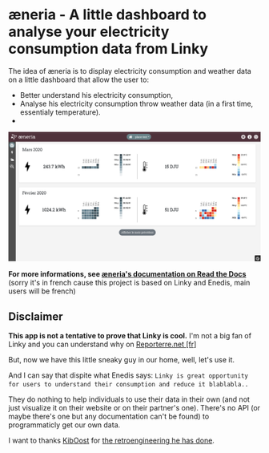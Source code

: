# æneria - A little dashboard to analyse your electricity consumption data from Linky

The idea of æneria is to display electricity consumption and weather data on a little dashboard that allow the user to:

* Better understand his electricity consumption,
* Analyse his electricity consumption throw weather data (in a first time, essentialy temperature).
*
![preview](docs/img/dash_accueil.png "Homepage")

**For more informations, see [æneria's documentation on Read the Docs](https://docs.aeneria.com/)**
(sorry it's in french cause this project is based on Linky and Enedis, main users will be french)

## Disclaimer

**This app is not a tentative to prove that Linky is cool.**
I'm not a big fan of Linky and you can understand why on [Reporterre.net [fr]](https://reporterre.net/Linky-n-est-pas-un-ami-la-grande-enquete-de-Reporterre)

But, now we have this little sneaky guy in our home, well, let's use it.

And I can say that dispite what Enedis says: `Linky is great opportunity for users to understand their consumption and reduce it blablabla..`

They do nothing to help individuals to use their data in their own (and not just visualize it on their website or on their partner's one).
There's no API (or maybe there's one but any documentation can't be found) to programmaticly get our own data.

I want to thanks [KibOost](https://github.com/KiboOst/) for [the retroengineering he has done](https://github.com/KiboOst/php-LinkyAPI).

